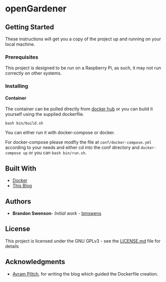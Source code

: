 # openGardener


## Getting Started

These instructions will get you a copy of the project up and running on your local machine.

### Prerequisites

This project is designed to be run on a Raspberry Pi, as such, it may not run correctly on other systems.

### Installing

#### Container

The container can be pulled directly from [docker hub](https://hub.docker.com/repository/docker/bmswens/mjpg-streamer-raspbian)
or you can build it yourself using the supplied dockerfile.

```
bash bin/build.sh
```

You can either run it with docker-compose or docker.

For docker-compose please modfiy the file at ```conf/docker-compose.yml``` according to your needs and either cd into the conf directory and ```docker-compose up``` or you can ```bash bin/run.sh```.

## Built With

* [Docker](https://hub.docker.com/)
* [This Blog](https://www.tomshardware.com/how-to/use-raspberry-pi-as-pc-webcam)


## Authors

* **Brandon Swenson**- *Initial work* - [bmswens](https://github.com/bmswens)

## License

This project is licensed under the GNU GPLv3 - see the [LICENSE.md](LICENSE.md) file for details

## Acknowledgments

* [Avram Piltch](https://www.tomshardware.com/author/avram-piltch), for writing the blog which guided the Dockerfile creation.
